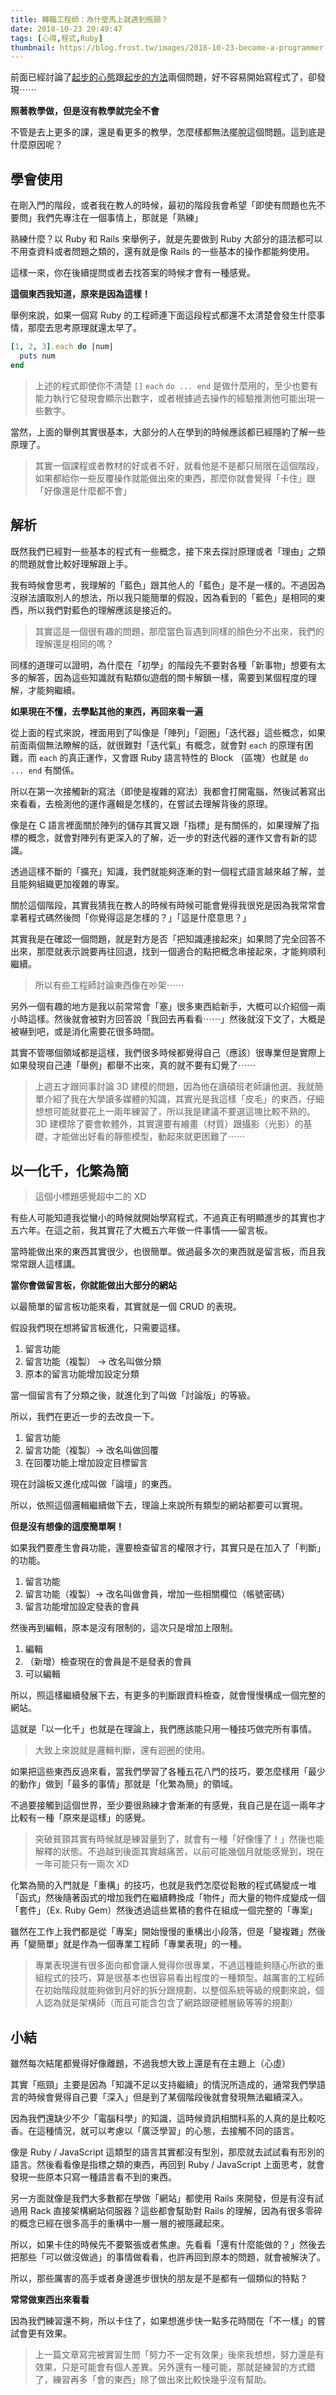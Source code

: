 ```yaml
---
title: 轉職工程師：為什麼馬上就遇到瓶頸？
date: 2018-10-23 20:49:47
tags: [心得,程式,Ruby]
thumbnail: https://blog.frost.tw/images/2018-10-23-become-a-programmer-why-is-bottleneck-coming-very-soon/thumbnail.jpg
---
```


前面已經討論了[起步的心態](https://blog.frost.tw/posts/2018/09/25/Become-a-programmer-lose-at-the-starting-line/)跟[起步的方法](https://blog.frost.tw/posts/2018/10/02/Become-a-programmer-how-to-start/)兩個問題，好不容易開始寫程式了，卻發現⋯⋯

**照著教學做，但是沒有教學就完全不會**

不管是去上更多的課，還是看更多的教學，怎麼樣都無法擺脫這個問題。這到底是什麼原因呢？

<!-- more -->

## 學會使用

在剛入門的階段，或者我在教人的時候，最初的階段我會希望「即使有問題也先不要問」我們先專注在一個事情上，那就是「熟練」

熟練什麼？以 Ruby 和 Rails 來舉例子，就是先要做到 Ruby 大部分的語法都可以不用查資料或者問題之類的，還有就是像 Rails 的一些基本的操作都能夠使用。

這樣一來，你在後續提問或者去找答案的時候才會有一種感覺。

**這個東西我知道，原來是因為這樣！**

舉例來說，如果一個寫 Ruby 的工程師連下面這段程式都還不太清楚會發生什麼事情，那麼去思考原理就還太早了。

```ruby
[1, 2, 3].each do |num|
  puts num
end
```

> 上述的程式即使你不清楚 `[]` `each` `do ... end` 是做什麼用的，至少也要有能力執行它發現會顯示出數字，或者根據過去操作的經驗推測他可能出現一些數字。

當然，上面的舉例其實很基本，大部分的人在學到的時候應該都已經隱約了解一些原理了。

> 其實一個課程或者教材的好或者不好，就看他是不是都只局限在這個階段，如果都給你一些反覆操作就能做出來的東西，那麼你就會覺得「卡住」跟「好像還是什麼都不會」

## 解析

既然我們已經對一些基本的程式有一些概念，接下來去探討原理或者「理由」之類的問題就會比較好理解跟上手。

我有時候會思考，我理解的「藍色」跟其他人的「藍色」是不是一樣的。不過因為沒辦法讀取別人的想法，所以我只能簡單的假設，因為看到的「藍色」是相同的東西，所以我們對藍色的理解應該是接近的。

> 其實這是一個很有趣的問題，那麼當色盲遇到同樣的顏色分不出來，我們的理解還是相同的嗎？

同樣的道理可以證明，為什麼在「初學」的階段先不要對各種「新事物」想要有太多的解答，因為這些知識就有點類似遊戲的關卡解鎖一樣，需要到某個程度的理解，才能夠繼續。

**如果現在不懂，去學點其他的東西，再回來看一遍**

從上面的程式來說，裡面用到了叫像是「陣列」「迴圈」「迭代器」這些概念，如果前面兩個無法瞭解的話，就很難對「迭代氣」有概念，就會對 `each` 的原理有困難，而 `each` 的真正運作，又會跟 Ruby 語言特性的 Block （區塊）也就是 `do ... end` 有關係。

所以在第一次接觸新的寫法（即使是複雜的寫法）我都會打開電腦，然後試著寫出來看看，去檢測他的運作邏輯是怎樣的，在嘗試去理解背後的原理。

像是在 C 語言裡面關於陣列的儲存其實又跟「指標」是有關係的，如果理解了指標的概念，就會對陣列有更深入的了解，近一步的對迭代器的運作又會有新的認識。

透過這樣不斷的「擴充」知識，我們就能夠逐漸的對一個程式語言越來越了解，並且能夠組織更加複雜的專案。

關於這個階段，其實我猜我在教人的時候有時候可能會覺得我很兇是因為我常常會拿著程式碼然後問「你覺得這是怎樣的？」「這是什麼意思？」

其實我是在確認一個問題，就是對方是否「把知識連接起來」如果問了完全回答不出來，那麼就表示說要再往回退，找到一個適合的點把概念串接起來，才能夠順利繼續。

> 所以有些工程師討論東西像在吵架⋯⋯

另外一個有趣的地方是我以前常常會「塞」很多東西給新手，大概可以介紹個一兩小時這樣。然後就會被對方回答說「我回去再看看⋯⋯」然後就沒下文了，大概是被嚇到吧，或是消化需要花很多時間。

其實不管哪個領域都是這樣，我們很多時候都覺得自己（應該）很專業但是實際上如果發現自己連「舉例」都舉不出來，真的就不要有幻覺了⋯⋯

> 上週五才跟同事討論 3D 建模的問題，因為他在讀碩班老師讓他選。我就簡單介紹了我在大學讀多媒體的知識，其實光是我這樣「皮毛」的東西，仔細想想可能就要花上一兩年練習了，所以我是建議不要選這塊比較不熟的。
> 3D 建模除了要會軟體外，其實還要有繪畫（材質）跟攝影（光影）的基礎，才能做出好看的靜態模型，動起來就更困難了⋯⋯

## 以一化千，化繁為簡

> 這個小標題感覺超中二的 XD

有些人可能知道我從蠻小的時候就開始學寫程式，不過真正有明顯進步的其實也才五六年。在這之前，我其實花了大概五六年做一件事情——留言板。

當時能做出來的東西其實很少，也很簡單。做過最多次的東西就是留言板，而且我常常跟人這樣講。

**當你會做留言板，你就能做出大部分的網站**

以最簡單的留言板功能來看，其實就是一個 CRUD 的表現。

假設我們現在想將留言板進化，只需要這樣。

1. 留言功能
2. 留言功能（複製） -> 改名叫做分類
3. 原本的留言功能增加設定分類

當一個留言有了分類之後，就進化到了叫做「討論版」的等級。

所以，我們在更近一步的去改良一下。

1. 留言功能
2. 留言功能（複製）-> 改名叫做回覆
3. 在回覆功能上增加設定目標留言

現在討論板又進化成叫做「論壇」的東西。

所以，依照這個邏輯繼續做下去，理論上來說所有類型的網站都要可以實現。

**但是沒有想像的這麼簡單啊！**

如果我們要產生會員功能，還要檢查留言的權限才行，其實只是在加入了「判斷」的功能。

1. 留言功能
2. 留言功能（複製）-> 改名叫做會員，增加一些相關欄位（帳號密碼）
3. 留言功能增加設定發表的會員

然後再到編輯，原本是沒有限制的，這次只是增加上限制。

1. 編輯
2. （新增）檢查現在的會員是不是發表的會員
3. 可以編輯

所以，照這樣繼續發展下去，有更多的判斷跟資料檢查，就會慢慢構成一個完整的網站。

這就是「以一化千」也就是在理論上，我們應該能只用一種技巧做完所有事情。

> 大致上來說就是邏輯判斷，還有迴圈的使用。

如果把這些東西反過來看，當我們學習了各種五花八門的技巧，要怎麼樣用「最少的動作」做到「最多的事情」那就是「化繁為簡」的領域。

不過要接觸到這個世界，至少要很熟練才會漸漸的有感覺，我自己是在這一兩年才比較有一種「原來是這樣」的感覺。

> 突破貧頸其實有時候就是練習量到了，就會有一種「好像懂了！」然後也能解釋的狀態。不過越到後面其實越痛苦，以前可能幾個月就能感覺到，現在一年可能只有一兩次 XD

化繁為簡的入門就是「重構」的技巧，也就是我們怎麼從鬆散的程式碼變成一堆「函式」然後隨著函式的增加我們在繼續轉換成「物件」而大量的物件成變成一個「套件」（Ex. Ruby Gem）然後透過這些累積的套件在組成一個完整的「專案」

雖然在工作上我們都是從「專案」開始慢慢的重構出小段落，但是「變複雜」然後再「變簡單」就是作為一個專業工程師「專業表現」的一種。

> 專業表現還有很多面向都會讓人覺得你很專業，不過這種能夠隨心所欲的重組程式的技巧，算是很基本也很容易看出程度的一種類型。越厲害的工程師在初始階段就能夠做到月好的拆分跟規劃，以整個系統等級的規劃來說，個人認為就是架構師（而且可能含包含了網路跟硬體層級等等的規劃）

## 小結

雖然每次結尾都覺得好像離題，不過我想大致上還是有在主題上（心虛）

其實「瓶頸」主要是因為「知識不足以支持繼續」的情況所造成的，通常我們學語言的時候會覺得自己要「深入」但是到了某個階段後就會發現無法繼續深入。

因為我們還缺少不少「電腦科學」的知識，這時候資訊相關科系的人真的是比較吃香。在這種情況，就可以考慮以「廣泛學習」的心態，去接觸不同的語言。

像是 Ruby / JavaScript 這類型的語言其實都沒有型別，那麼就去試試看有形別的語言。然後看看像是指標之類的東西，再回到 Ruby / JavaScript 上面思考，就會發現一些原本只寫一種語言看不到的東西。

另一方面就像是我們大多數都在學做「網站」都使用 Rails 來開發，但是有沒有試過用 Rack 直接架構網站伺服器？這些都會幫助對 Rails 的理解，因為有很多零碎的概念已經在很多高手的重構中一層一層的被隱藏起來。

所以，如果卡住的時候先不要緊張或者焦慮。先看看「還有什麼能做的？」然後去把那些「可以做沒做過」的事情做看看，也許再回到原本的問題，就會被解決了。

所以，那些厲害的高手或者身邊進步很快的朋友是不是都有一個類似的特點？

**常常做東西出來看看**

因為我們練習還不夠，所以卡住了，如果想進步快一點多花時間在「不一樣」的嘗試會更有效果。

> 上一篇文章寫完被實習生問「努力不一定有效果」後來我想想，努力還是有效果，只是可能會有個人差異。另外還有一種可能，那就是練習的方式錯了，練習再多「會的東西」除了做出來比較快幾乎沒有幫助。
